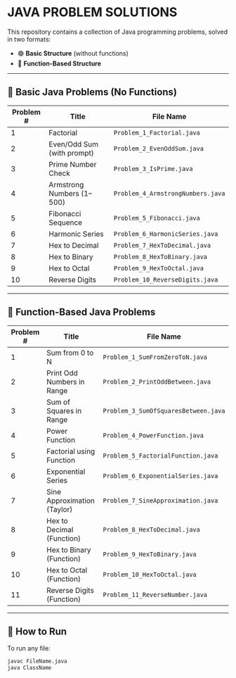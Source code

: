 # JAVA PROBLEM SOLUTIONS

This repository contains a collection of Java programming problems, solved in two formats:
- 🟢 **Basic Structure** (without functions)
- 🔵 **Function-Based Structure**

---

## 📁 Basic Java Problems (No Functions)
| Problem # | Title                        | File Name                        |
|-----------|------------------------------|----------------------------------|
| 1         | Factorial                    | `Problem_1_Factorial.java`       |
| 2         | Even/Odd Sum (with prompt)   | `Problem_2_EvenOddSum.java`      |
| 3         | Prime Number Check           | `Problem_3_IsPrime.java`         |
| 4         | Armstrong Numbers (1–500)    | `Problem_4_ArmstrongNumbers.java`|
| 5         | Fibonacci Sequence           | `Problem_5_Fibonacci.java`       |
| 6         | Harmonic Series              | `Problem_6_HarmonicSeries.java`  |
| 7         | Hex to Decimal               | `Problem_7_HexToDecimal.java`    |
| 8         | Hex to Binary                | `Problem_8_HexToBinary.java`     |
| 9         | Hex to Octal                 | `Problem_9_HexToOctal.java`      |
| 10        | Reverse Digits               | `Problem_10_ReverseDigits.java`  |

---

## 🔁 Function-Based Java Problems
| Problem # | Title                          | File Name                           |
|-----------|--------------------------------|--------------------------------------|
| 1         | Sum from 0 to N                | `Problem_1_SumFromZeroToN.java`      |
| 2         | Print Odd Numbers in Range     | `Problem_2_PrintOddBetween.java`     |
| 3         | Sum of Squares in Range        | `Problem_3_SumOfSquaresBetween.java` |
| 4         | Power Function                 | `Problem_4_PowerFunction.java`       |
| 5         | Factorial using Function       | `Problem_5_FactorialFunction.java`   |
| 6         | Exponential Series             | `Problem_6_ExponentialSeries.java`   |
| 7         | Sine Approximation (Taylor)    | `Problem_7_SineApproximation.java`   |
| 8         | Hex to Decimal (Function)      | `Problem_8_HexToDecimal.java`        |
| 9         | Hex to Binary (Function)       | `Problem_9_HexToBinary.java`         |
| 10        | Hex to Octal (Function)        | `Problem_10_HexToOctal.java`         |
| 11        | Reverse Digits (Function)      | `Problem_11_ReverseNumber.java`      |

---

## 🚀 How to Run
To run any file:
```bash
javac FileName.java
java ClassName
